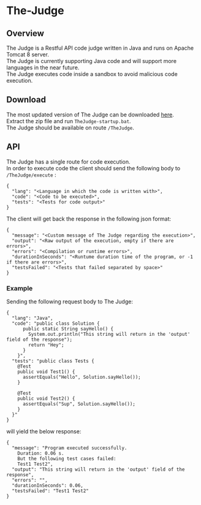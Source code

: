 # The-Judge

## Overview

The Judge is a Restful API code judge written in Java and runs on Apache Tomcat 8 server.  
The Judge is currently supporting Java code and will support more languages in the near future.  
The Judge executes code inside a sandbox to avoid malicious code execution.  

## Download

The most updated version of The Judge can be downloaded [here](https://drive.google.com/open?id=1GDjWZ-Htvem_ecNWZvgNfed7Z53ZlHjY).  
Extract the zip file and run `TheJudge-startup.bat`.  
The Judge should be available on route `/TheJudge`.  

## API

The Judge has a single route for code execution.  
In order to execute code the client should send the following body to `/TheJudge/execute` :

```
{    
  "lang": "<Language in which the code is written with>",  
  "code": "<Code to be executed>",  
  "tests": "<Tests for code output>"  
}
```

The client will get back the response in the following json format:

```
{
  "message": "<Custom message of The Judge regarding the execution>",  
  "output": "<Raw output of the execution, empty if there are errors>",  
  "errors": "<Compilation or runtime errors>",  
  "durationInSeconds": "<Runtume duration time of the program, or -1 if there are errors>",  
  "testsFailed": "<Tests that failed separated by space>"  
}
```

### Example

Sending the following request body to The Judge:

```
{
  "lang": "Java",
  "code": "public class Solution {
      public static String sayHello() {
        System.out.println("This string will return in the 'output' field of the response");
        return "Hey";
      }
    }",
  "tests": "public class Tests {
    @Test
    public void Test1() {
      assertEquals("Hello", Solution.sayHello());
    }
    
    @Test
    public void Test2() {
      assertEquals("Sup", Solution.sayHello());
    }
  }"
}
```

will yield the below response:

```
{
  "message": "Program executed successfully.
    Duration: 0.06 s.
    But the following test cases failed:
    Test1 Test2",
  "output": "This string will return in the 'output' field of the response",
  "errors": "",
  "durationInSeconds": 0.06,
  "testsFailed": "Test1 Test2"
}
```

